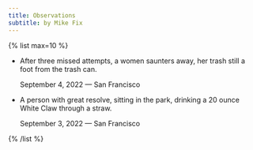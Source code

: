 ```yaml
---
title: Observations
subtitle: by Mike Fix
---
```


{% list max=10 %}

- After three missed attempts, a women saunters away, her trash still a foot from the trash can.

  September 4, 2022 — San Francisco

- A person with great resolve, sitting in the park, drinking a 20 ounce White Claw through a straw.

  September 3, 2022 — San Francisco

{% /list %}
